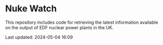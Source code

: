 # Nuke Watch

This repository includes code for retrieving the latest information available on the output of EDF nuclear power plants in the UK.

Last updated: 2024-05-04 16:09